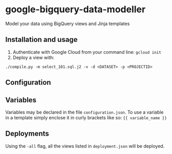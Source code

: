 # google-bigquery-data-modeller
Model your data using BigQuery views and Jinja templates

## Installation and usage

1. Authenticate with Google Cloud from your command line: `gcloud init`
2. Deploy a view with: 

```
./compile.py -m select_101.sql.j2 -v -d <DATASET> -p <PROJECTID>
```

## Configuration

## Variables

Variables may be declared in the file `configuration.json`. To use a variable in a template simply enclose it in curly brackets like so:
```{{ variable_name }}```

## Deployments

Using the `-all` flag, all the views listed in `deployment.json` will be deployed.

